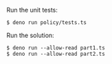 
Run the unit tests:

    $ deno run policy/tests.ts

Run the solution:

    $ deno run --allow-read part1.ts
    $ deno run --allow-read part2.ts
